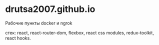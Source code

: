 # drutsa2007.github.io

Рабочие пункты docker и ngrok

стек: react, react-router-dom, flexbox, react css modules, redux-toolkit, react hooks.
